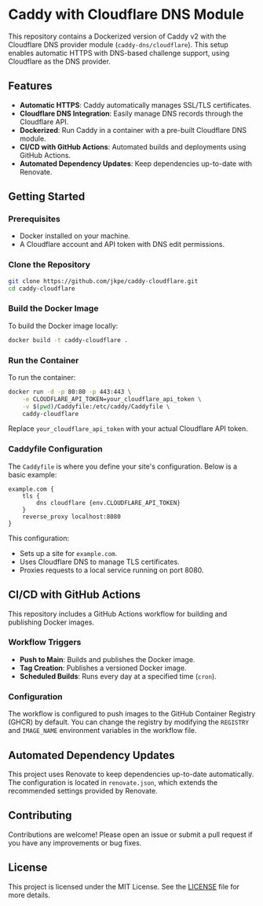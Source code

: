 # Caddy with Cloudflare DNS Module

This repository contains a Dockerized version of Caddy v2 with the Cloudflare DNS provider module (`caddy-dns/cloudflare`). This setup enables automatic HTTPS with DNS-based challenge support, using Cloudflare as the DNS provider.

## Features

- **Automatic HTTPS**: Caddy automatically manages SSL/TLS certificates.
- **Cloudflare DNS Integration**: Easily manage DNS records through the Cloudflare API.
- **Dockerized**: Run Caddy in a container with a pre-built Cloudflare DNS module.
- **CI/CD with GitHub Actions**: Automated builds and deployments using GitHub Actions.
- **Automated Dependency Updates**: Keep dependencies up-to-date with Renovate.

## Getting Started

### Prerequisites

- Docker installed on your machine.
- A Cloudflare account and API token with DNS edit permissions.

### Clone the Repository

```bash
git clone https://github.com/jkpe/caddy-cloudflare.git
cd caddy-cloudflare
```

### Build the Docker Image

To build the Docker image locally:

```bash
docker build -t caddy-cloudflare .
```

### Run the Container

To run the container:

```bash
docker run -d -p 80:80 -p 443:443 \
    -e CLOUDFLARE_API_TOKEN=your_cloudflare_api_token \
    -v $(pwd)/Caddyfile:/etc/caddy/Caddyfile \
    caddy-cloudflare
```

Replace `your_cloudflare_api_token` with your actual Cloudflare API token.

### Caddyfile Configuration

The `Caddyfile` is where you define your site's configuration. Below is a basic example:

```caddyfile
example.com {
    tls {
        dns cloudflare {env.CLOUDFLARE_API_TOKEN}
    }
    reverse_proxy localhost:8080
}
```

This configuration:
- Sets up a site for `example.com`.
- Uses Cloudflare DNS to manage TLS certificates.
- Proxies requests to a local service running on port 8080.

## CI/CD with GitHub Actions

This repository includes a GitHub Actions workflow for building and publishing Docker images.

### Workflow Triggers

- **Push to Main**: Builds and publishes the Docker image.
- **Tag Creation**: Publishes a versioned Docker image.
- **Scheduled Builds**: Runs every day at a specified time (`cron`).

### Configuration

The workflow is configured to push images to the GitHub Container Registry (GHCR) by default. You can change the registry by modifying the `REGISTRY` and `IMAGE_NAME` environment variables in the workflow file.

## Automated Dependency Updates

This project uses Renovate to keep dependencies up-to-date automatically. The configuration is located in `renovate.json`, which extends the recommended settings provided by Renovate.

## Contributing

Contributions are welcome! Please open an issue or submit a pull request if you have any improvements or bug fixes.

## License

This project is licensed under the MIT License. See the [LICENSE](LICENSE) file for more details.
